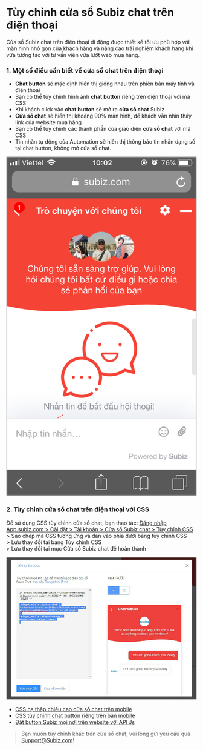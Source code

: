 # Tùy chỉnh cửa sổ Subiz chat trên điện thoại

Cửa sổ Subiz chat trên điện thoại di động được thiết kế tối ưu phù hợp với màn hình nhỏ gọn của khách hàng và nâng cao trải nghiệm khách hàng khi vừa tương tác với tư vấn viên vừa lướt web mua hàng.

### 1. Một số điều cần biết về cửa sổ chat trên điện thoại 

* **Chat button** sẽ mặc định hiển thị giống nhau trên phiên bản máy tính và điện thoại
* Bạn có thể tùy chỉnh hình ảnh **chat button** riêng trên điện thoại với mã CSS
* Khi khách click vào **chat button** sẽ mở ra **cửa sổ chat** Subiz
* **Cửa sổ chat** sẽ hiển thị khoảng 90% màn hình, để khách vẫn nhìn thấy link của website mua hàng
* Bạn có thể tùy chỉnh các thành phần của giao diện **cửa sổ chat** với mã CSS
* Tin nhắn tự động của Automation sẽ hiển thị thông báo tin nhắn dạng số tại chat button, không mở cửa sổ chat.

![C&#x1EED;a s&#x1ED5; Subiz chat tr&#xEA;n &#x111;i&#x1EC7;n tho&#x1EA1;i](../../../.gitbook/assets/widget-vn.png)

### 2. Tùy chỉnh cửa sổ chat trên điện thoại với CSS

Để sử dụng CSS tùy chỉnh cửa sổ chat, bạn thao tác: [Đăng nhập App.subiz.com &gt; Cài đặt &gt; Tài khoản &gt; Cửa sổ Subiz chat &gt; Tùy chỉnh CSS](https://app.subiz.com/settings/widget-setting) &gt; Sao chép mã CSS tương ứng và dán vào phía dưới bảng tùy chỉnh CSS  
&gt; Lưu thay đổi tại bảng Tùy chỉnh CSS   
&gt; Lưu thay đổi tại mục Cửa sổ Subiz chat để hoàn thành

![B&#x1EA3;ng t&#xF9;y ch&#x1EC9;nh CSS](../../../.gitbook/assets/2.-box-copy.jpg)

* [CSS hạ thấp chiều cao cửa sổ chat trên mobile](https://help.subiz.com/bat-dau-voi-subiz/thiet-lap-moi-truong-tuong-tac/tich-hop-subiz-len-website/bang-css-tuy-chinh-cua-so-chat#ha-thap-chieu-cao-cua-so-chat-tren-mobile)
* [CSS tùy chỉnh chat button riêng trên bản mobile](https://help.subiz.com/bat-dau-voi-subiz/thiet-lap-moi-truong-tuong-tac/tich-hop-subiz-len-website/bang-css-tuy-chinh-cua-so-chat#tuy-chinh-chat-button-rieng-ban-mobile)
* [Đặt button Subiz mọi nơi trên website với API Js](https://help.subiz.com/bat-dau-voi-subiz/thiet-lap-moi-truong-tuong-tac/tich-hop-subiz-len-website/dat-button-subiz-moi-noi-tren-website-voi-api-js)

> Bạn muốn tùy chỉnh khác trên cửa sổ chat, vui lòng gửi yêu cầu qua Support@Subiz.com!

